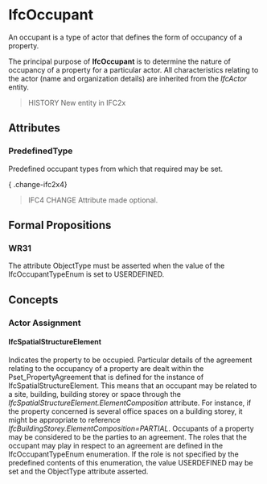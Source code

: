 # IfcOccupant

An occupant is a type of actor that defines the form of occupancy of a property.<!-- end of definition -->

The principal purpose of **IfcOccupant** is to determine the nature of occupancy of a property for a particular actor. All characteristics relating to the actor (name and organization details) are inherited from the _IfcActor_ entity.

> HISTORY  New entity in IFC2x

## Attributes

### PredefinedType
Predefined occupant types from which that required may be set.

{ .change-ifc2x4}
> IFC4 CHANGE Attribute made optional.

## Formal Propositions

### WR31
The attribute ObjectType must be asserted when the value of the IfcOccupantTypeEnum is set to USERDEFINED.

## Concepts

### Actor Assignment



#### IfcSpatialStructureElement

Indicates the property to be occupied. Particular details of the agreement relating to the occupancy of a property are dealt within the Pset_PropertyAgreement that is defined for the instance of IfcSpatialStructureElement. This means that an occupant may be related to a site, building, building storey or space through the _IfcSpatialStructureElement.ElementComposition_ attribute. For instance, if the property concerned is several office spaces on a building storey, it might be appropriate to reference _IfcBuildingStorey.ElementComposition=PARTIAL_.  Occupants of a property may be considered to be the parties to an agreement. The roles that the occupant may play in respect to an agreement are defined in the IfcOccupantTypeEnum enumeration. If the role is not specified by the predefined contents of this enumeration, the value USERDEFINED may be set and the ObjectType attribute asserted.

